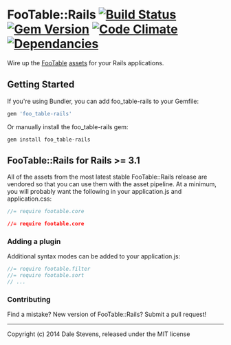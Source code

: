 # FooTable::Rails [![Build Status](https://secure.travis-ci.org/TwilightCoders/foo_table-rails.png)](http://travis-ci.org/TwilightCoders/foo_table-rails) [![Gem Version](https://badge.fury.io/rb/foo_table-rails.png)](http://badge.fury.io/rb/foo_table-rails) [![Code Climate](https://codeclimate.com/github/TwilightCoders/foo_table-rails.png)](https://codeclimate.com/github/TwilightCoders/foo_table-rails) [![Dependancies](http://img.shields.io/gemnasium/TwilightCoders/foo_table-rails.svg)](https://gemnasium.com/TwilightCoders/foo_table-rails)

Wire up the [FooTable](http://fooplugins.com/plugins/footable-jquery/) [assets](https://github.com/bradvin/FooTable) for your Rails
applications.

## Getting Started

If you're using Bundler, you can add foo_table-rails to your Gemfile:

```ruby
gem 'foo_table-rails'
```

Or manually install the foo_table-rails gem:

```shell
gem install foo_table-rails
```

## FooTable::Rails for Rails >= 3.1

All of the assets from the most latest stable FooTable::Rails release are vendored
so that you can use them with the asset pipeline.  At a minimum, you will
probably want the following in your application.js and application.css:

```js
//= require footable.core
```

```css
//= require footable.core
```

### Adding a plugin

Additional syntax modes can be added to your application.js:

```js
//= require footable.filter
//= require footable.sort
// ...
```

### Contributing

Find a mistake? New version of FooTable::Rails? Submit a pull request!

---

Copyright (c) 2014 Dale Stevens, released under the MIT license
